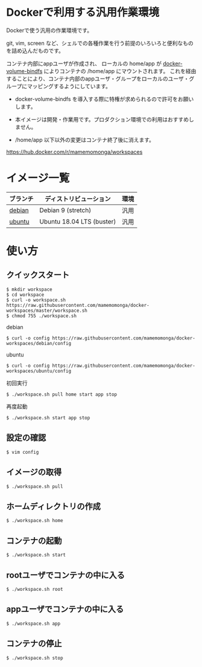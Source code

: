 # Dockerで利用する汎用作業環境

Dockerで使う汎用の作業環境です。

git, vim, screen など、シェルでの各種作業を行う前提のいろいろと便利なものを詰め込んだものです。

コンテナ内部にappユーザが作成され、
ローカルの home/app が [docker-volume-bindfs](https://github.com/lebokus/docker-volume-bindfs) によりコンテナの /home/app にマウントされます。
これを経由することにより、コンテナ内部のappユーザ・グループをローカルのユーザ・グループにマッピングするようにしています。

* docker-volume-bindfs を導入する際に特権が求められるので許可をお願いします。

* 本イメージは開発・作業用です。プロダクション環境での利用はおすすめしません。
* /home/app 以下以外の変更はコンテナ終了後に消えます。

https://hub.docker.com/r/mamemomonga/workspaces

# イメージ一覧

ブランチ | ディストリビューション    | 環境
---------|---------------------------|----
[debian](https://github.com/mamemomonga/docker-workspaces/tree/debian) | Debian 9 (stretch)        | 汎用
[ubuntu](https://github.com/mamemomonga/docker-workspaces/tree/ubuntu) | Ubuntu 18.04 LTS (buster) | 汎用

# 使い方 

## クイックスタート

	$ mkdir workspace
	$ cd workspace
	$ curl -o workspace.sh https://raw.githubusercontent.com/mamemomonga/docker-workspaces/master/workspace.sh
	$ chmod 755 ./workspace.sh

debian

	$ curl -o config https://raw.githubusercontent.com/mamemomonga/docker-workspaces/debian/config

ubuntu

	$ curl -o config https://raw.githubusercontent.com/mamemomonga/docker-workspaces/ubuntu/config

初回実行

	$ ./workspace.sh pull home start app stop

再度起動

	$ ./workspace.sh start app stop

## 設定の確認

	$ vim config

## イメージの取得

	$ ./workspace.sh pull

## ホームディレクトリの作成

	$ ./workspace.sh home

## コンテナの起動

	$ ./workspace.sh start

## rootユーザでコンテナの中に入る

	$ ./workspace.sh root

## appユーザでコンテナの中に入る

	$ ./workspace.sh app

## コンテナの停止

	$ ./workspace.sh stop

